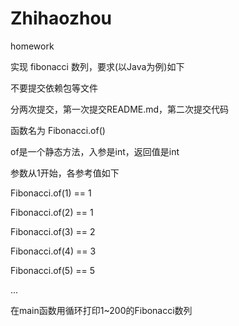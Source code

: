 # Zhihaozhou
homework

实现 fibonacci 数列，要求(以Java为例)如下

不要提交依赖包等文件

分两次提交，第一次提交README.md，第二次提交代码

函数名为 Fibonacci.of()

of是一个静态方法，入参是int，返回值是int

参数从1开始，各参考值如下

Fibonacci.of(1) == 1

Fibonacci.of(2) == 1

Fibonacci.of(3) == 2

Fibonacci.of(4) == 3

Fibonacci.of(5) == 5

...

在main函数用循环打印1~200的Fibonacci数列

